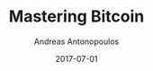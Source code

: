 ---
layout: writing
title: Mastering Bitcoin
date: 2017-07-01
categories: ['Technical']
author: ['Andreas Antonopoulos']
excerpt: Mastering Bitcoin is a book for developers, although the first two chapters cover bitcoin at a level that is also approachable to non-programmers. Anyone with a basic understanding of technology can read the first two chapters to get a great understanding of bitcoin.
external_url: https://github.com/bitcoinbook/bitcoinbook
---